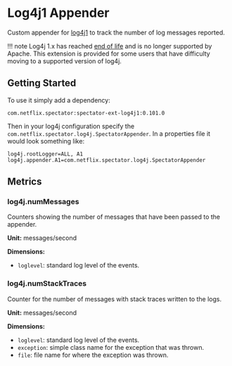 # Log4j1 Appender

Custom appender for [log4j1](http://logging.apache.org/log4j/1.2/) to track the number of
log messages reported. 

!!! note
    Log4j 1.x has reached [end of life][eol] and is no longer supported by Apache. This extension
    is provided for some users that have difficulty moving to a supported version of log4j.
    
[eol]: https://blogs.apache.org/foundation/entry/apache_logging_services_project_announces

## Getting Started

To use it simply add a dependency:

```
com.netflix.spectator:spectator-ext-log4j1:0.101.0
```

Then in your log4j configuration specify the `com.netflix.spectator.log4j.SpectatorAppender`.
In a properties file it would look something like:

```
log4j.rootLogger=ALL, A1
log4j.appender.A1=com.netflix.spectator.log4j.SpectatorAppender
```

## Metrics

### log4j.numMessages

Counters showing the number of messages that have been passed to the appender.

**Unit:** messages/second

**Dimensions:**

* `loglevel`: standard log level of the events.

### log4j.numStackTraces

Counter for the number of messages with stack traces written to the logs.

**Unit:** messages/second

**Dimensions:**

* `loglevel`: standard log level of the events.
* `exception`: simple class name for the exception that was thrown.
* `file`: file name for where the exception was thrown.
